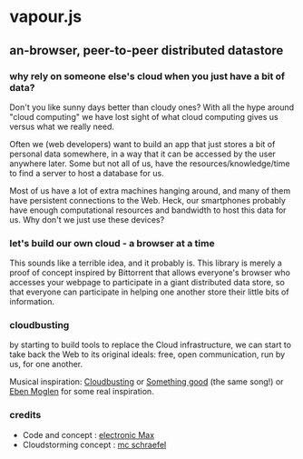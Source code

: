 
# vapour.js
## an-browser, peer-to-peer distributed datastore

### why rely on someone else's cloud when you just have a bit of data?

Don't you like sunny days better than cloudy ones?  With all the hype
around "cloud computing" we have lost sight of what cloud computing
gives us versus what we really need. 

Often we (web developers) want to build an app that just stores a bit
of personal data somewhere, in a way that it can be accessed by the
user anywhere later.  Some but not all of us, have the
resources/knowledge/time to find a server to host a database for us.

Most of us have a lot of extra machines hanging around, and many of
them have persistent connections to the Web.  Heck, our smartphones
probably have enough computational resources and bandwidth to host
this data for us. Why don't we just use these devices?

### let's build our own cloud - a browser at a time

This sounds like a terrible idea, and it probably is.  This library
is merely a proof of concept inspired by Bittorrent that allows
everyone's browser who accesses your webpage to participate in a giant
distributed data store, so that everyone can participate in helping
one another store their little bits of information.

### cloudbusting

by starting to build tools to replace the Cloud infrastructure, we 
can start to take back the Web to its original ideals: free, open
communication, run by us, for one another.

Musical inspiration:
[Cloudbusting](http://www.youtube.com/watch?v=IRHA9W-zExQ
"Cloudbusting") or [Something
good](http://www.youtube.com/watch?v=oMLCrzy9TEs "Something good")
(the same song!) or [Eben
Moglen](http://www.youtube.com/watch?v=QOEMv0S8AcA "Eben Moglen -
freedom in the cloud") for some real inspiration.

### credits

- Code and concept : [electronic Max](http://hip.cat/emax)
- Cloudstorming concept : [mc schraefel](http://users.ecs.soton.ac.uk/mc/)






